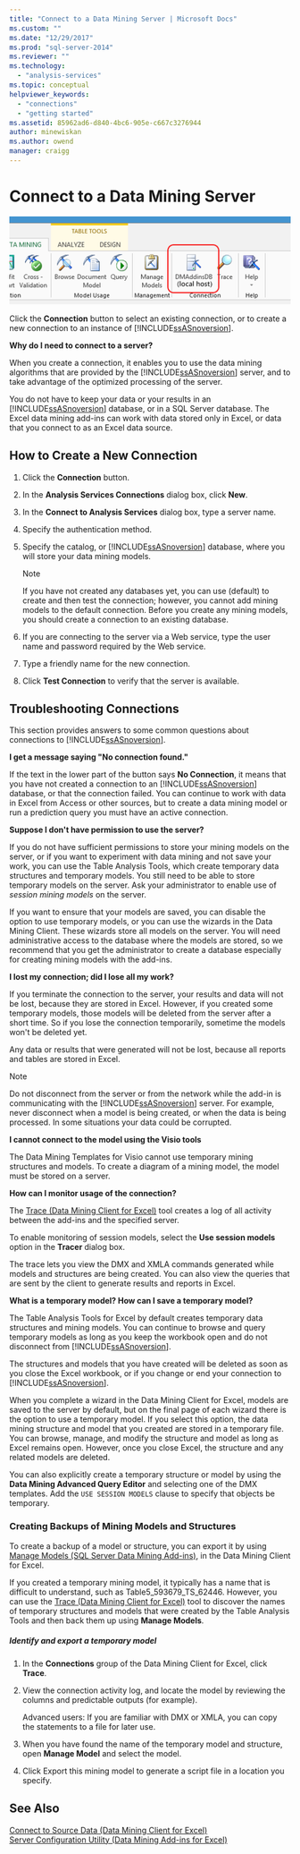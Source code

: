 ```yaml
---
title: "Connect to a Data Mining Server | Microsoft Docs"
ms.custom: ""
ms.date: "12/29/2017"
ms.prod: "sql-server-2014"
ms.reviewer: ""
ms.technology: 
  - "analysis-services"
ms.topic: conceptual
helpviewer_keywords: 
  - "connections"
  - "getting started"
ms.assetid: 85962ad6-d840-4bc6-905e-c667c3276944
author: minewiskan
ms.author: owend
manager: craigg
---
```

# Connect to a Data Mining Server
  ![Connections button](media/misc-connection.gif "Connections button")  
  
 Click the **Connection** button to select an existing connection, or to create a new connection to an instance of [!INCLUDE[ssASnoversion](../includes/ssasnoversion-md.md)].  
  
 **Why do I need to connect to a server?**  
  
 When you create a connection, it enables you to use the data mining algorithms that are provided by the [!INCLUDE[ssASnoversion](../includes/ssasnoversion-md.md)] server, and to take advantage of the optimized processing of the server.  
  
 You do not have to keep your data or your results in an [!INCLUDE[ssASnoversion](../includes/ssasnoversion-md.md)] database, or in a SQL Server database. The Excel data mining add-ins can work with data stored only in Excel, or data that you connect to as an Excel data source.  
  
## How to Create a New Connection  
  
1.  Click the **Connection** button.  
  
2.  In the **Analysis Services Connections** dialog box, click **New**.  
  
3.  In the **Connect to Analysis Services** dialog box, type a server name.  
  
4.  Specify the authentication method.  
  
5.  Specify the catalog, or [!INCLUDE[ssASnoversion](../includes/ssasnoversion-md.md)] database, where you will store your data mining models.  
  
    > [!NOTE]  
    >  If you have not created any databases yet, you can use (default) to create and then test the connection; however, you cannot add mining models to the default connection. Before you create any mining models, you should create a connection to an existing database.  
  
6.  If you are connecting to the server via a Web service, type the user name and password required by the Web service.  
  
7.  Type a friendly name for the new connection.  
  
8.  Click **Test Connection** to verify that the server is available.  
  
## Troubleshooting Connections  
 This section provides answers to some common questions about connections to [!INCLUDE[ssASnoversion](../includes/ssasnoversion-md.md)].  
  
 **I get a message saying "No connection found."**  
  
 If the text in the lower part of the button says **No Connection**, it means that you have not created a connection to an [!INCLUDE[ssASnoversion](../includes/ssasnoversion-md.md)] database, or that the connection failed. You can continue to work with data in Excel from Access or other sources, but to create a data mining model or run a prediction query you must have an active connection.  
  
 **Suppose I don't have permission to use the server?**  
  
 If you do not have sufficient permissions to store your mining models on the server, or if you want to experiment with data mining and not save your work, you can use the Table Analysis Tools, which create temporary data structures and temporary models. You still need to be able to store temporary models on the server. Ask your administrator to enable use of *session mining models* on the server.  
  
 If you want to ensure that your models are saved, you can disable the option to use temporary models, or you can use the wizards in the Data Mining Client. These wizards store all models on the server. You will need administrative access to the database where the models are stored, so we recommend that you get the administrator to create a database especially for creating mining models with the add-ins.  
  
 **I lost my connection; did I lose all my work?**  
  
 If you terminate the connection to the server, your results and data will not be lost, because they are stored in Excel. However, if you created some temporary models, those models will be deleted from the server after a short time. So if you lose the connection temporarily, sometime the models won't be deleted yet.  
  
 Any data or results that were generated will not be lost, because all reports and tables are stored in Excel.  
  
> [!NOTE]  
>  Do not disconnect from the server or from the network while the add-in is communicating with the [!INCLUDE[ssASnoversion](../includes/ssasnoversion-md.md)] server. For example, never disconnect when a model is being created, or when the data is being processed. In some situations your data could be corrupted.  
  
 **I cannot connect to the model using the Visio tools**  
  
 The Data Mining Templates for Visio cannot use temporary mining structures and models. To create a diagram of a mining model, the model must be stored on a server.  
  
 **How can I monitor usage of the connection?**  
  
 The [Trace &#40;Data Mining Client for Excel&#41;](trace-data-mining-client-for-excel.md) tool creates a log of all activity between the add-ins and the specified server.  
  
 To enable monitoring of session models, select the **Use session models** option in the **Tracer** dialog box.  
  
 The trace lets you view the DMX and XMLA commands generated while models and structures are being created. You can also view the queries that are sent by the client to generate results and reports in Excel.  
  
 **What is a temporary model? How can I save a temporary model?**  
  
 The Table Analysis Tools for Excel by default creates temporary data structures and mining models. You can continue to browse and query temporary models as long as you keep the workbook open and do not disconnect from [!INCLUDE[ssASnoversion](../includes/ssasnoversion-md.md)].  
  
 The structures and models that you have created will be deleted as soon as you close the Excel workbook, or if you change or end your connection to [!INCLUDE[ssASnoversion](../includes/ssasnoversion-md.md)].  
  
 When you complete a wizard in the Data Mining Client for Excel, models are saved to the server by default, but on the final page of each wizard there is the option to use a temporary model. If you select this option, the data mining structure and model that you created are stored in a temporary file. You can browse, manage, and modify the structure and model as long as Excel remains open. However, once you close Excel, the structure and any related models are deleted.  
  
 You can also explicitly create a temporary structure or model by using the **Data Mining Advanced Query Editor** and selecting one of the DMX templates. Add the `USE SESSION MODELS` clause to specify that objects be temporary.   
  
### Creating Backups of Mining Models and Structures  
 To create a backup of a model or structure, you can export it by using [Manage Models &#40;SQL Server Data Mining Add-ins&#41;](manage-models-sql-server-data-mining-add-ins.md), in the Data Mining Client for Excel.  
  
 If you created a temporary mining model, it typically has a name that is difficult to understand, such as Table5_593679_TS_62446. However, you can use the [Trace &#40;Data Mining Client for Excel&#41;](trace-data-mining-client-for-excel.md) tool to discover the names of temporary structures and models that were created by the Table Analysis Tools and then back them up using **Manage Models**.  
  
##### Identify and export a temporary model  
  
1.  In the **Connections** group of the Data Mining Client for Excel, click **Trace**.  
  
2.  View the connection activity log, and locate the model by reviewing the columns and predictable outputs (for example).  
  
     Advanced users: If you are familiar with DMX or XMLA, you can copy the statements to a file for later use.  
  
3.  When you have found the name of the temporary model and structure, open **Manage Model** and select the model.  
  
4.  Click Export this mining model to generate a script file in a location you specify.  
  
## See Also  
 [Connect to Source Data &#40;Data Mining Client for Excel&#41;](connect-to-source-data-data-mining-client-for-excel.md)   
 [Server Configuration Utility &#40;Data Mining Add-ins for Excel&#41;](server-configuration-utility-data-mining-add-ins-for-excel.md)  
  
  
